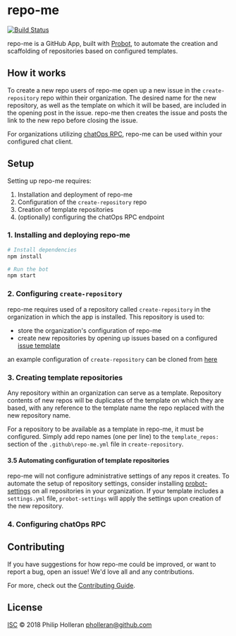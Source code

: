 # repo-me
[![Build Status](https://dev.azure.com/phholler/repo-me/_apis/build/status/repo-me%20pipeline)](https://dev.azure.com/phholler/repo-me/_build/latest?definitionId=1)

repo-me is a GitHub App, built with [Probot](https://github.com/probot/probot), to automate the creation and scaffolding of repositories based on configured templates.

## How it works

To create a new repo users of repo-me open up a new issue in the `create-repository` repo within their organization. The desired name for the new repository, as well as the template on which it will be based, are included in the opening post in the issue. repo-me then creates the issue and posts the link to the new repo before closing the issue.

For organizations utilizing [chatOps RPC](https://github.com/bhuga/hubot-chatops-rpc), repo-me can be used within your configured chat client.

## Setup

Setting up repo-me requires:

1. Installation and deployment of repo-me
2. Configuration of the `create-repository` repo
3. Creation of template repositories
4. (optionally) configuring the chatOps RPC endpoint

### 1. Installing and deploying repo-me

```sh
# Install dependencies
npm install

# Run the bot
npm start
```

### 2. Configuring `create-repository`

repo-me requires used of a repository called `create-repository` in the organization in which the app is installed. This repository is used to:

* store the organization's configuration of repo-me
* create new repositories by opening up issues based on a configured [issue template](https://help.github.com/articles/about-issue-and-pull-request-templates/)

an example configuration of `create-repository` can be cloned from [here]()

### 3. Creating template repositories

Any repository within an organization can serve as a template. Repository contents of new repos will be duplicates of the template on which they are based, with any reference to the template name the repo replaced with the new repository name.

For a repository to be available as a template in repo-me, it must be configured. Simply add repo names (one per line) to the `template_repos:` section of the `.github\repo-me.yml` file in `create-repository`.

#### 3.5 Automating configuration of template repositories

repo-me will not configure administrative settings of any repos it creates. To automate the setup of repository settings, consider installing [probot-settings](https://github.com/apps/settings) on all repositories in your organization. If your template includes a `settings.yml` file, `probot-settings` will apply the settings upon creation of the new repository.

### 4. Configuring chatOps RPC



## Contributing

If you have suggestions for how repo-me could be improved, or want to report a bug, open an issue! We'd love all and any contributions.

For more, check out the [Contributing Guide](CONTRIBUTING.md).

## License

[ISC](LICENSE) © 2018 Philip Holleran <pholleran@github.com>
